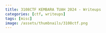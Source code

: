 ```yaml
---
title: 3108CTF KEMBARA TUAH 2024 - Writeups
categories: [ctf, writeups]
tags: [misc]
image: /assets/thumbnails/3108ctf.png
---
```

